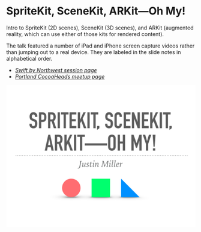 # SpriteKit, SceneKit, ARKit—Oh My!

Intro to SpriteKit (2D scenes), SceneKit (3D scenes), and ARKit (augmented reality, which can use either of those kits for rendered content). 

The talk featured a number of iPad and iPhone screen capture videos rather than jumping out to a real device. They are labeled in the slide notes in alphabetical order. 

* _[Swift by Northwest session page](https://swiftbynorthwest.com/spritekit-scenekit-arkit-oh-my-justin-miller)_
* _[Portland CocoaHeads meetup page](https://www.meetup.com/PDX-iOS-CocoaHeads/events/246978613/)_

![slides.pdf](title.png)
